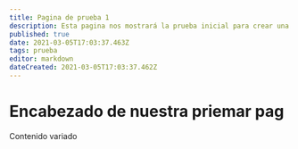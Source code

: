 ```yaml
---
title: Pagina de prueba 1
description: Esta pagina nos mostrará la prueba inicial para crear una wiki
published: true
date: 2021-03-05T17:03:37.463Z
tags: prueba
editor: markdown
dateCreated: 2021-03-05T17:03:37.462Z
---
```


# Encabezado de nuestra priemar pag


Contenido variado